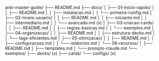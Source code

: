 anki-master-guide/
├── README.md
├── docs/
│   ├── 01-inicio-rapido/
│   │   ├── README.md
│   │   ├── instalacao.md
│   │   └── primeira-config.md
│   ├── 02-niveis-usuario/
│   │   ├── README.md
│   │   ├── iniciante.md
│   │   ├── intermediario.md
│   │   └── avancado.md (x)
│   ├── 03-criacao-cards/
│   │   ├── README.md
│   │   ├── regras-basicas.md
│   │   └── exemplos.md
│   ├── 04-organizacao/
│   │   ├── README.md
│   │   ├── estrutura-decks.md
│   │   └── tags-eficientes.md
│   ├── 05-otimizacao/
│   │   ├── README.md
│   │   ├── configuracoes.md
│   │   └── relatorios.md
│   └── 06-recursos/
│       ├── README.md
│       ├── templates.md
│       └── prompts-claude.md
└── exemplos/
    ├── decks/ (x)
    ├── cards/
    └── configs/ (x)
